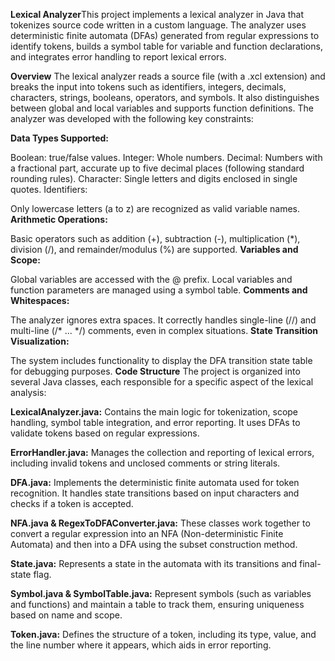 **Lexical Analyzer**This project implements a lexical analyzer in Java that tokenizes source code written in a custom language. The analyzer uses deterministic finite automata (DFAs) generated from regular expressions to identify tokens, builds a symbol table for variable and function declarations, and integrates error handling to report lexical errors.

**Overview**
The lexical analyzer reads a source file (with a .xcl extension) and breaks the input into tokens such as identifiers, integers, decimals, characters, strings, booleans, operators, and symbols. It also distinguishes between global and local variables and supports function definitions. The analyzer was developed with the following key constraints:

**Data Types Supported:**

Boolean: true/false values.
Integer: Whole numbers.
Decimal: Numbers with a fractional part, accurate up to five decimal places (following standard rounding rules).
Character: Single letters and digits enclosed in single quotes.
Identifiers:

Only lowercase letters (a to z) are recognized as valid variable names.
**Arithmetic Operations:**

Basic operators such as addition (+), subtraction (-), multiplication (*), division (/), and remainder/modulus (%) are supported.
**Variables and Scope:**

Global variables are accessed with the @ prefix.
Local variables and function parameters are managed using a symbol table.
**Comments and Whitespaces:**

The analyzer ignores extra spaces.
It correctly handles single-line (//) and multi-line (/* ... */) comments, even in complex situations.
**State Transition Visualization:**

The system includes functionality to display the DFA transition state table for debugging purposes.
**Code Structure**
The project is organized into several Java classes, each responsible for a specific aspect of the lexical analysis:

**LexicalAnalyzer.java:**
Contains the main logic for tokenization, scope handling, symbol table integration, and error reporting. It uses DFAs to validate tokens based on regular expressions.

**ErrorHandler.java:**
Manages the collection and reporting of lexical errors, including invalid tokens and unclosed comments or string literals.

**DFA.java:**
Implements the deterministic finite automata used for token recognition. It handles state transitions based on input characters and checks if a token is accepted.

**NFA.java & RegexToDFAConverter.java:**
These classes work together to convert a regular expression into an NFA (Non-deterministic Finite Automata) and then into a DFA using the subset construction method.

**State.java:**
Represents a state in the automata with its transitions and final-state flag.

**Symbol.java & SymbolTable.java:**
Represent symbols (such as variables and functions) and maintain a table to track them, ensuring uniqueness based on name and scope.

**Token.java:**
Defines the structure of a token, including its type, value, and the line number where it appears, which aids in error reporting.
